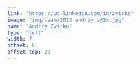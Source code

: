 ```yaml
---
link: "https://ua.linkedin.com/in/zvirko"
image: "img/team/2012 andriy_z@2x.jpg"
name: "Andriy Zvirko"
type: "left"
width: 7
offset: 6
offset-top: 20
---
```

